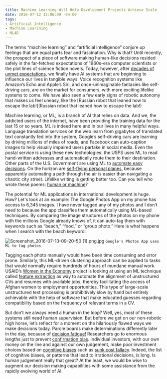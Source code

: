 ```yaml
---
title: Machine Learning Will Help Development Projects Achieve Scale
date: 2016-07-12 15:06:00 -04:00
tags:
- Artificial Intelligence
- Machine Learining
- ML4D
---
```


The terms “machine learning” and “artificial intelligence” conjure up feelings that are equal parts fear and fascination. Why is that? Until recently, the prospect of a piece of software making human-like decisions resided safely in the far-fetched expectations of 1960s-era computer scientists or the plot lines of science fiction novels. Today, however, after [decades of unmet expectations](https://en.wikipedia.org/wiki/AI_winter), we finally have AI systems that are beginning to influence our lives in tangible ways. Voice recognition systems like Amazon’s Echo and Apple’s Siri, and once-unimaginable fantasies like self-driving cars, are on the market for consumers, with more exciting lifelike systems to come. We have also seen a few early signs of robotic autonomy that makes us feel uneasy, like the [Russian robot that leaned how to escape the lab!](Russian robot that leaned how to escape the lab!)

Machine learning, or ML, is a branch of AI that relies on data. And we, the addicted users of the internet, have been providing the training data for the last 15 or so years. ML is indeed here and in our lives in many helpful ways. Language translation services on the web learn from gigabytes of translated text constantly fed into the system, Google’s self-driving cars are learning by driving millions of miles of roads, and Facebook can auto-caption images to help visually impaired users partake in social media. Even the postal service is using these new technologies: the USPS uses ML to read hand-written addresses and automatically route them to their destination. Other parts of the U.S. Government are using ML to [automate easy decisions](https://18f.gsa.gov/2015/11/18/automating-easy-government-decisions-with-machine-learning/). On the horizon are [self-flying personal planes](http://www.bloomberg.com/news/articles/2016-06-09/welcome-to-larry-page-s-secret-flying-car-factories), because apparently automating a path through the air is easier than navigating a chaotic city street. Lifelike writing is getting better too. Can you tell who wrote these poems: [human or machine](http://www.npr.org/sections/alltechconsidered/2016/06/27/480639265/human-or-machine-can-you-tell-who-wrote-these-poems)?

The potential for ML applications in international development is huge. How? Let's look at an example: The Google Photos App on my phone has access to 6,345 images. I have never tagged any of my photos and I don’t need to because the app classifies them automatically using ML-based techniques. By comparing the image structures of the photos on my phone with the millions Google already knows of, it can auto-tag them with keywords such as “beach,” “food,” or “group photo.” Here is what happens when I search with the beach keyword:

![Screenshot_2016-07-13-09-20-50 (1).png.jpg](/uploads/Screenshot_2016-07-13-09-20-50%20(1).png.jpg)
```Google's Photos App uses ML to tag photos```

Tagging each photo manually would have been time consuming and error prone. Similarly, this ML-driven clustering approach can be applied to tasks that would normally require hundreds of hours of mundane manual work. USAID’s [Women in the Economy](http://dai.com/our-work/projects/afghanistan%E2%80%94women-economy-wie) project is looking at using an ML technique called [feature extraction](http://scikit-learn.org/stable/modules/feature_extraction.html) as way to automate the alignment of unstructured CVs and resumes with available jobs, thereby facilitating the access of Afghan women to employment opportunities. This type of large-scale unstructured text processing is prohibitively slow by hand but entirely achievable with the help of software that make educated guesses regarding compatibility based on the frequency of relevant terms in a CV.

But don’t we always need a human in the loop? Well, yes, most of these systems still need human supervision. But before we get on our non-robotic high horse, let’s reflect for a moment on the hilariously flawed ways we make decisions today. Parole boards make determinations differently later in the day, because of [decision fatigue!](http://www.nytimes.com/2011/08/21/magazine/do-you-suffer-from-decision-fatigue.html) Researchers go to enormous lengths just to prevent [confirmation bias](https://en.wikipedia.org/wiki/Confirmation_bias). Individual investors, with our own money on the line and against our own judgement, make poor investment choices based on [cognitive biases](https://en.wikipedia.org/wiki/List_of_cognitive_biases) such as [sunk cost fallacy](https://en.wikipedia.org/wiki/Sunk_costs). Indeed, the list of cognitive biases, or patterns that lead to irrational decisions, is long. Is human judgement really that great? At the least, we would be wise to augment our decision making capabilities with some assistance from the rapidly evolving world of AI.